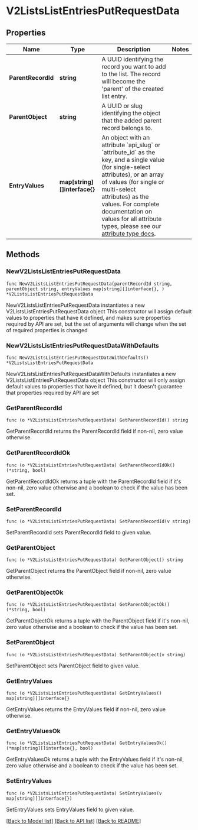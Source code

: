 # V2ListsListEntriesPutRequestData

## Properties

Name | Type | Description | Notes
------------ | ------------- | ------------- | -------------
**ParentRecordId** | **string** | A UUID identifying the record you want to add to the list. The record will become the &#39;parent&#39; of the created list entry. | 
**ParentObject** | **string** | A UUID or slug identifying the object that the added parent record belongs to. | 
**EntryValues** | **map[string][]interface{}** | An object with an attribute &#x60;api_slug&#x60; or &#x60;attribute_id&#x60; as the key, and a single value (for single-select attributes), or an array of values (for single or multi-select attributes) as the values. For complete documentation on values for all attribute types, please see our [attribute type docs](/docs/attribute-types). | 

## Methods

### NewV2ListsListEntriesPutRequestData

`func NewV2ListsListEntriesPutRequestData(parentRecordId string, parentObject string, entryValues map[string][]interface{}, ) *V2ListsListEntriesPutRequestData`

NewV2ListsListEntriesPutRequestData instantiates a new V2ListsListEntriesPutRequestData object
This constructor will assign default values to properties that have it defined,
and makes sure properties required by API are set, but the set of arguments
will change when the set of required properties is changed

### NewV2ListsListEntriesPutRequestDataWithDefaults

`func NewV2ListsListEntriesPutRequestDataWithDefaults() *V2ListsListEntriesPutRequestData`

NewV2ListsListEntriesPutRequestDataWithDefaults instantiates a new V2ListsListEntriesPutRequestData object
This constructor will only assign default values to properties that have it defined,
but it doesn't guarantee that properties required by API are set

### GetParentRecordId

`func (o *V2ListsListEntriesPutRequestData) GetParentRecordId() string`

GetParentRecordId returns the ParentRecordId field if non-nil, zero value otherwise.

### GetParentRecordIdOk

`func (o *V2ListsListEntriesPutRequestData) GetParentRecordIdOk() (*string, bool)`

GetParentRecordIdOk returns a tuple with the ParentRecordId field if it's non-nil, zero value otherwise
and a boolean to check if the value has been set.

### SetParentRecordId

`func (o *V2ListsListEntriesPutRequestData) SetParentRecordId(v string)`

SetParentRecordId sets ParentRecordId field to given value.


### GetParentObject

`func (o *V2ListsListEntriesPutRequestData) GetParentObject() string`

GetParentObject returns the ParentObject field if non-nil, zero value otherwise.

### GetParentObjectOk

`func (o *V2ListsListEntriesPutRequestData) GetParentObjectOk() (*string, bool)`

GetParentObjectOk returns a tuple with the ParentObject field if it's non-nil, zero value otherwise
and a boolean to check if the value has been set.

### SetParentObject

`func (o *V2ListsListEntriesPutRequestData) SetParentObject(v string)`

SetParentObject sets ParentObject field to given value.


### GetEntryValues

`func (o *V2ListsListEntriesPutRequestData) GetEntryValues() map[string][]interface{}`

GetEntryValues returns the EntryValues field if non-nil, zero value otherwise.

### GetEntryValuesOk

`func (o *V2ListsListEntriesPutRequestData) GetEntryValuesOk() (*map[string][]interface{}, bool)`

GetEntryValuesOk returns a tuple with the EntryValues field if it's non-nil, zero value otherwise
and a boolean to check if the value has been set.

### SetEntryValues

`func (o *V2ListsListEntriesPutRequestData) SetEntryValues(v map[string][]interface{})`

SetEntryValues sets EntryValues field to given value.



[[Back to Model list]](../README.md#documentation-for-models) [[Back to API list]](../README.md#documentation-for-api-endpoints) [[Back to README]](../README.md)


